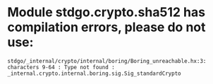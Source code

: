 # Module stdgo.crypto.sha512 has compilation errors, please do not use:
```
stdgo/_internal/crypto/internal/boring/Boring_unreachable.hx:3: characters 9-64 : Type not found : _internal.crypto.internal.boring.sig.Sig_standardCrypto

```

